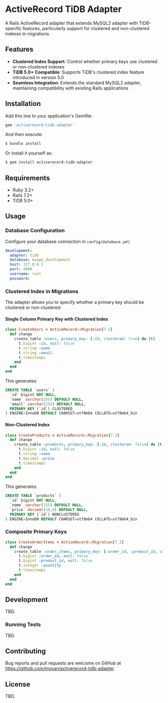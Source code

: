 # ActiveRecord TiDB Adapter

A Rails ActiveRecord adapter that extends MySQL2 adapter with TiDB-specific features, particularly support for clustered and non-clustered indexes in migrations.

## Features

- **Clustered Index Support**: Control whether primary keys use clustered or non-clustered indexes
- **TiDB 5.0+ Compatible**: Supports TiDB's clustered index feature introduced in version 5.0
- **Seamless Integration**: Extends the standard MySQL2 adapter, maintaining compatibility with existing Rails applications

## Installation

Add this line to your application's Gemfile:

```ruby
gem 'activerecord-tidb-adapter'
```

And then execute:

```bash
$ bundle install
```

Or install it yourself as:

```bash
$ gem install activerecord-tidb-adapter
```

## Requirements

- Ruby 3.2+
- Rails 7.2+
- TiDB 5.0+

## Usage

### Database Configuration

Configure your database connection in `config/database.yml`:

```yaml
development:
  adapter: tidb
  database: myapp_development
  host: 127.0.0.1
  port: 4000
  username: root
  password:
```

### Clustered Index in Migrations

The adapter allows you to specify whether a primary key should be clustered or non-clustered:

#### Single Column Primary Key with Clustered Index

```ruby
class CreateUsers < ActiveRecord::Migration[7.2]
  def change
    create_table :users, primary_key: [:id, clustered: true] do |t|
      t.bigint :id, null: false
      t.string :name
      t.string :email
      t.timestamps
    end
  end
end
```

This generates:

```sql
CREATE TABLE `users` (
  `id` bigint NOT NULL,
  `name` varchar(255) DEFAULT NULL,
  `email` varchar(255) DEFAULT NULL,
  PRIMARY KEY (`id`) CLUSTERED
) ENGINE=InnoDB DEFAULT CHARSET=utf8mb4 COLLATE=utf8mb4_bin
```

#### Non-Clustered Index

```ruby
class CreateProducts < ActiveRecord::Migration[7.2]
  def change
    create_table :products, primary_key: [:id, clustered: false] do |t|
      t.bigint :id, null: false
      t.string :name
      t.decimal :price
      t.timestamps
    end
  end
end
```

This generates:

```sql
CREATE TABLE `products` (
  `id` bigint NOT NULL,
  `name` varchar(255) DEFAULT NULL,
  `price` decimal(10,0) DEFAULT NULL,
  PRIMARY KEY (`id`) NONCLUSTERED
) ENGINE=InnoDB DEFAULT CHARSET=utf8mb4 COLLATE=utf8mb4_bin
```

### Composite Primary Keys

```ruby
class CreateOrderItems < ActiveRecord::Migration[7.2]
  def change
    create_table :order_items, primary_key: [:order_id, :product_id, clustered: true] do |t|
      t.bigint :order_id, null: false
      t.bigint :product_id, null: false
      t.integer :quantity
      t.timestamps
    end
  end
end
```

## Development

TBD.

### Running Tests

TBD.

## Contributing

Bug reports and pull requests are welcome on GitHub at https://github.com/myoan/activerecord-tidb-adapter.

## License

TBD.
